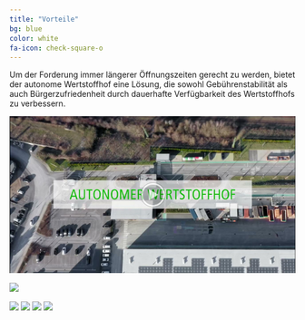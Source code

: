 ```yaml
---
title: "Vorteile"
bg: blue
color: white
fa-icon: check-square-o
---
```

<!--
#### Vorteile
-->

Um der Forderung immer längerer Öffnungszeiten gerecht zu werden, bietet der autonome Wertstoffhof eine Lösung, die sowohl Gebührenstabilität als auch Bürgerzufriedenheit durch dauerhafte Verfügbarkeit des Wertstoffhofs zu verbessern. 


[![Umweltbetriebe - Autonomer Wertstoffhof](img/20240119145212.png)](https://drive.google.com/open?id=1CrWcoqvrywSNuvga4D4toHOJk3RXJXGW&usp=drive_copy)

![](https://drive.google.com/open?id=1CrWcoqvrywSNuvga4D4toHOJk3RXJXGW&usp=drive_copy)



![](https://drive.google.com/open?id=1CrWcoqvrywSNuvga4D4toHOJk3RXJXGW&usp=drive_copy)
![](https://drive.google.com/open?id=1CrWcoqvrywSNuvga4D4toHOJk3RXJXGW&usp=sharing)
![](https://drive.google.com/file/d/1CrWcoqvrywSNuvga4D4toHOJk3RXJXGW/view?usp=sharing)
![](https://drive.google.com/file/d/1CrWcoqvrywSNuvga4D4toHOJk3RXJXGW/view?usp=drive_link)

